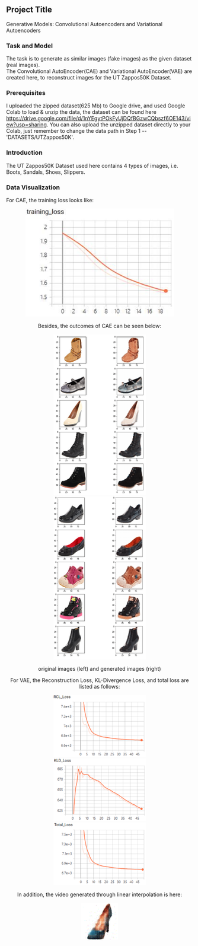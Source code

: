 ## Project Title

Generative Models: Convolutional Autoencoders and Variational Autoencoders

### Task and Model

The task is to generate as similar images (fake images) as the given dataset (real images).  
The Convolutional AutoEncoder(CAE) and Variational AutoEncoder(VAE) are created here, to reconstruct images for the UT Zappos50K Dataset.


### Prerequisites

I uploaded the zipped dataset(625 Mb) to Google drive, and used Google Colab to load & unzip the data, the dataset can be found here https://drive.google.com/file/d/1nYEgytPOkFyUjDQfBGzwCQbszf6OE143/view?usp=sharing. You can also upload the unzipped dataset directly to your Colab, just remember to change the data path in Step 1 --'DATASETS/UTZappos50K'.


### Introduction

The UT Zappos50K Dataset used here contains 4 types of images, i.e. Boots, Sandals, Shoes, Slippers.


### Data Visualization
For CAE, the training loss looks like:   
<div align=center><img src="https://github.com/MianWang123/Variational-Autoencoder/blob/master/pics/cae_loss.PNG" width='400'/>    

Besides, the outcomes of CAE can be seen below:    

<figure class="half">
<img src="https://github.com/MianWang123/Variational-Autoencoder/blob/master/pics/cae_pic1.PNG" width='250'/><img src="https://github.com/MianWang123/Variational-Autoencoder/blob/master/pics/cae_pic2.PNG" width='250'/>
</figure>     
original images (left) and generated images (right)    

For VAE, the Reconstruction Loss, KL-Divergence Loss, and total loss are listed as follows:   

<figure class="third">
<img src="https://github.com/MianWang123/Variational-Autoencoder/blob/master/pics/vae_bceloss.PNG" width='250'/><img src="https://github.com/MianWang123/Variational-Autoencoder/blob/master/pics/vae_kldloss.PNG" width='250'/><img src="https://github.com/MianWang123/Variational-Autoencoder/blob/master/pics/vae_totalloss.PNG" width='250'/>
</figure>   

In addition, the video generated through linear interpolation is here:   

<div align=center><img src='https://github.com/MianWang123/Variational-Autoencoder/blob/master/pics/vae_video.gif'> 



